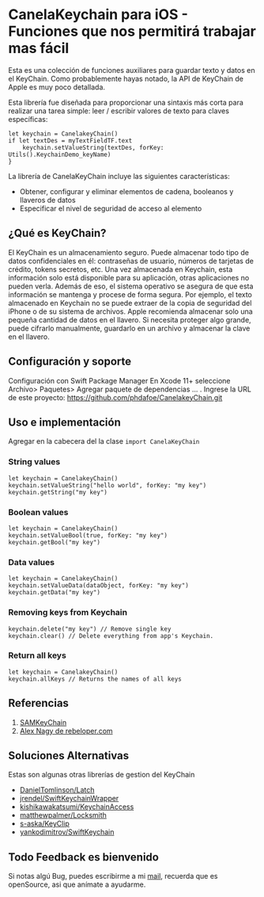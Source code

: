 # CanelaKeychain para iOS - Funciones que nos permitirá trabajar mas fácil

Esta es una colección de funciones auxiliares para guardar texto y datos en el KeyChain. Como probablemente hayas notado, la API de KeyChain de Apple es muy poco detallada. 

Esta librería fue diseñada para proporcionar una sintaxis más corta para realizar una tarea simple: leer / escribir valores de texto para claves específicas:

~~~
let keychain = CanelakeyChain()
if let textDes = myTextFieldTF.text 
    keychain.setValueString(textDes, forKey: Utils().KeychainDemo_keyName)
}
~~~

La librería de CanelaKeyChain incluye las siguientes características:

- Obtener, configurar y eliminar elementos de cadena, booleanos y llaveros de datos
- Especificar el nivel de seguridad de acceso al elemento

## ¿Qué es KeyChain?

El KeyChain es un almacenamiento seguro. Puede almacenar todo tipo de datos confidenciales en él: contraseñas de usuario, números de tarjetas de crédito, tokens secretos, etc. Una vez almacenada en Keychain, esta información solo está disponible para su aplicación, otras aplicaciones no pueden verla. Además de eso, el sistema operativo se asegura de que esta información se mantenga y procese de forma segura. Por ejemplo, el texto almacenado en Keychain no se puede extraer de la copia de seguridad del iPhone o de su sistema de archivos. Apple recomienda almacenar solo una pequeña cantidad de datos en el llavero. Si necesita proteger algo grande, puede cifrarlo manualmente, guardarlo en un archivo y almacenar la clave en el llavero.

## Configuración y soporte

Configuración con Swift Package Manager
En Xcode 11+ seleccione Archivo> Paquetes> Agregar paquete de dependencias ... .
Ingrese la URL de este proyecto: https://github.com/phdafoe/CanelakeyChain.git

## Uso e implementación

Agregar en la cabecera del la clase `import CanelaKeyChain`

### String values
~~~
let keychain = CanelakeyChain()
keychain.setValueString("hello world", forKey: "my key")
keychain.getString("my key")
~~~

### Boolean values
~~~
let keychain = CanelakeyChain()
keychain.setValueBool(true, forKey: "my key")
keychain.getBool("my key")
~~~

### Data values
~~~
let keychain = CanelakeyChain()
keychain.setValueData(dataObject, forKey: "my key")
keychain.getData("my key")
~~~

### Removing keys from Keychain
~~~
keychain.delete("my key") // Remove single key
keychain.clear() // Delete everything from app's Keychain.
~~~
### Return all keys
~~~
let keychain = CanelakeyChain()
keychain.allKeys // Returns the names of all keys
~~~

## Referencias 

1. [SAMKeyChain](https://github.com/soffes/SAMKeychain)
2. [Alex Nagy de rebeloper.com](https://www.youtube.com/watch?v=1R-VIzjD4yo&list=PL_csAAO9PQ8bLfPF7JsnF-t4q63WKZ9O9&ab_channel=Rebeloper-RebelDeveloper)

## Soluciones Alternativas
Estas son algunas otras librerías de gestion del KeyChain

- [DanielTomlinson/Latch](https://github.com/endocrimes/Latch)
- [jrendel/SwiftKeychainWrapper](https://github.com/jrendel/SwiftKeychainWrapper)
- [kishikawakatsumi/KeychainAccess](https://github.com/kishikawakatsumi/KeychainAccess)
- [matthewpalmer/Locksmith](https://github.com/matthewpalmer/Locksmith)
- [s-aska/KeyClip](https://github.com/s-aska/KeyClip)
- [yankodimitrov/SwiftKeychain](https://github.com/yankodimitrov/SwiftKeychain)

## Todo Feedback es bienvenido
Si notas algú Bug, puedes escribirme a mi [mail](phdafoe@gmail.com), recuerda que es openSource, asi que anímate a ayudarme.
